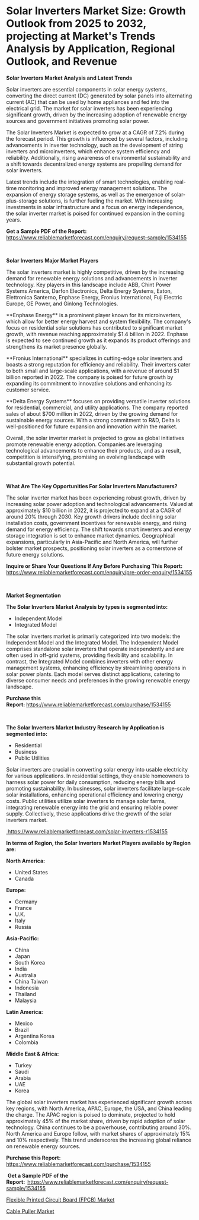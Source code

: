 <p><h1>Solar Inverters Market Size: Growth Outlook from 2025 to 2032, projecting at Market's Trends Analysis by Application, Regional Outlook, and Revenue</h1></p><p><strong>Solar Inverters Market Analysis and Latest Trends</strong></p>
<p><p>Solar inverters are essential components in solar energy systems, converting the direct current (DC) generated by solar panels into alternating current (AC) that can be used by home appliances and fed into the electrical grid. The market for solar inverters has been experiencing significant growth, driven by the increasing adoption of renewable energy sources and government initiatives promoting solar power.</p><p>The Solar Inverters Market is expected to grow at a CAGR of 7.2% during the forecast period. This growth is influenced by several factors, including advancements in inverter technology, such as the development of string inverters and microinverters, which enhance system efficiency and reliability. Additionally, rising awareness of environmental sustainability and a shift towards decentralized energy systems are propelling demand for solar inverters.</p><p>Latest trends include the integration of smart technologies, enabling real-time monitoring and improved energy management solutions. The expansion of energy storage systems, as well as the emergence of solar-plus-storage solutions, is further fueling the market. With increasing investments in solar infrastructure and a focus on energy independence, the solar inverter market is poised for continued expansion in the coming years.</p></p>
<p><strong>Get a Sample PDF of the Report:&nbsp;</strong> <a href="https://www.reliablemarketforecast.com/enquiry/request-sample/1534155?utm_campaign=1832&utm_medium=2&utm_source=Github&utm_content=ia&utm_term=10022025&utm_id=solar-inverters">https://www.reliablemarketforecast.com/enquiry/request-sample/1534155</a></p>
<p>&nbsp;</p>
<p><strong>Solar Inverters Major Market Players</strong></p>
<p><p>The solar inverters market is highly competitive, driven by the increasing demand for renewable energy solutions and advancements in inverter technology. Key players in this landscape include ABB, Chint Power Systems America, Darfon Electronics, Delta Energy Systems, Eaton, Elettronica Santerno, Enphase Energy, Fronius International, Fuji Electric Europe, GE Power, and Ginlong Technologies.</p><p>**Enphase Energy** is a prominent player known for its microinverters, which allow for better energy harvest and system flexibility. The company's focus on residential solar solutions has contributed to significant market growth, with revenue reaching approximately $1.4 billion in 2022. Enphase is expected to see continued growth as it expands its product offerings and strengthens its market presence globally.</p><p>**Fronius International** specializes in cutting-edge solar inverters and boasts a strong reputation for efficiency and reliability. Their inverters cater to both small and large-scale applications, with a revenue of around $1 billion reported in 2022. The company is poised for future growth by expanding its commitment to innovative solutions and enhancing its customer service.</p><p>**Delta Energy Systems** focuses on providing versatile inverter solutions for residential, commercial, and utility applications. The company reported sales of about $700 million in 2022, driven by the growing demand for sustainable energy sources. With a strong commitment to R&D, Delta is well-positioned for future expansion and innovation within the market.</p><p>Overall, the solar inverter market is projected to grow as global initiatives promote renewable energy adoption. Companies are leveraging technological advancements to enhance their products, and as a result, competition is intensifying, promising an evolving landscape with substantial growth potential.</p></p>
<p>&nbsp;</p>
<p><strong>What Are The Key Opportunities For Solar Inverters Manufacturers?</strong></p>
<p><p>The solar inverter market has been experiencing robust growth, driven by increasing solar power adoption and technological advancements. Valued at approximately $10 billion in 2022, it is projected to expand at a CAGR of around 20% through 2030. Key growth drivers include declining solar installation costs, government incentives for renewable energy, and rising demand for energy efficiency. The shift towards smart inverters and energy storage integration is set to enhance market dynamics. Geographical expansions, particularly in Asia-Pacific and North America, will further bolster market prospects, positioning solar inverters as a cornerstone of future energy solutions.</p></p>
<p><strong>Inquire or Share Your Questions If Any Before Purchasing This Report:</strong> <a href="https://www.reliablemarketforecast.com/enquiry/pre-order-enquiry/1534155?utm_campaign=1832&utm_medium=2&utm_source=Github&utm_content=ia&utm_term=10022025&utm_id=solar-inverters">https://www.reliablemarketforecast.com/enquiry/pre-order-enquiry/1534155</a></p>
<p>&nbsp;</p>
<p><strong>Market Segmentation</strong></p>
<p><strong>The Solar Inverters Market Analysis by types is segmented into:</strong></p>
<p><ul><li>Independent Model</li><li>Integrated Model</li></ul></p>
<p><p>The solar inverters market is primarily categorized into two models: the Independent Model and the Integrated Model. The Independent Model comprises standalone solar inverters that operate independently and are often used in off-grid systems, providing flexibility and scalability. In contrast, the Integrated Model combines inverters with other energy management systems, enhancing efficiency by streamlining operations in solar power plants. Each model serves distinct applications, catering to diverse consumer needs and preferences in the growing renewable energy landscape.</p></p>
<p><strong>Purchase this Report:&nbsp;</strong><a href="https://www.reliablemarketforecast.com/purchase/1534155?utm_campaign=1832&utm_medium=2&utm_source=Github&utm_content=ia&utm_term=10022025&utm_id=solar-inverters">https://www.reliablemarketforecast.com/purchase/1534155</a></p>
<p>&nbsp;</p>
<p><strong>The Solar Inverters Market Industry Research by Application is segmented into:</strong></p>
<p><ul><li>Residential</li><li>Business</li><li>Public Utilities</li></ul></p>
<p><p>Solar inverters are crucial in converting solar energy into usable electricity for various applications. In residential settings, they enable homeowners to harness solar power for daily consumption, reducing energy bills and promoting sustainability. In businesses, solar inverters facilitate large-scale solar installations, enhancing operational efficiency and lowering energy costs. Public utilities utilize solar inverters to manage solar farms, integrating renewable energy into the grid and ensuring reliable power supply. Collectively, these applications drive the growth of the solar inverters market.</p></p>
<p><a href="https://www.reliablemarketforecast.com/solar-inverters-r1534155?utm_campaign=1832&utm_medium=2&utm_source=Github&utm_content=ia&utm_term=10022025&utm_id=solar-inverters">&nbsp;https://www.reliablemarketforecast.com/solar-inverters-r1534155</a></p>
<p><strong>In terms of Region, the Solar Inverters Market Players available by Region are:</strong></p>
<p>
    <p> <strong> North America: </strong>
        <ul>
            <li>United States</li>
            <li>Canada</li>
        </ul>
        </p> 
    <p> <strong> Europe: </strong>
        <ul>
            <li>Germany</li>
            <li>France</li>
            <li>U.K.</li>
            <li>Italy</li>
            <li>Russia</li>
        </ul>
        </p> 
    <p> <strong> Asia-Pacific: </strong>
        <ul>
            <li>China</li>
            <li>Japan</li>
            <li>South Korea</li>
            <li>India</li>
            <li>Australia</li>
            <li>China Taiwan</li>
            <li>Indonesia</li>
            <li>Thailand</li>
            <li>Malaysia</li>
        </ul>
        </p> 
    <p> <strong> Latin America: </strong>
        <ul>
            <li>Mexico</li>
            <li>Brazil</li>
            <li>Argentina Korea</li>
            <li>Colombia</li>
        </ul>
        </p> 
    <p> <strong> Middle East & Africa: </strong>
        <ul>
            <li>Turkey</li>
            <li>Saudi</li>
            <li>Arabia</li>
            <li>UAE</li>
            <li>Korea</li>
        </ul>
    </p>
    </p>
<p><p>The global solar inverters market has experienced significant growth across key regions, with North America, APAC, Europe, the USA, and China leading the charge. The APAC region is poised to dominate, projected to hold approximately 45% of the market share, driven by rapid adoption of solar technology. China continues to be a powerhouse, contributing around 30%. North America and Europe follow, with market shares of approximately 15% and 10% respectively. This trend underscores the increasing global reliance on renewable energy sources.</p></p>
<p><strong>Purchase this Report: </strong><a href="https://www.reliablemarketforecast.com/purchase/1534155?utm_campaign=1832&utm_medium=2&utm_source=Github&utm_content=ia&utm_term=10022025&utm_id=solar-inverters">https://www.reliablemarketforecast.com/purchase/1534155</a></p>
<p>&nbsp;<strong>Get a Sample PDF of the Report:&nbsp;&nbsp;</strong><a href="https://www.reliablemarketforecast.com/enquiry/request-sample/1534155?utm_campaign=1832&utm_medium=2&utm_source=Github&utm_content=ia&utm_term=10022025&utm_id=solar-inverters">https://www.reliablemarketforecast.com/enquiry/request-sample/1534155</a></p>
<p><strong></strong></p>
<p><p><a href="https://github.com/bosiwajman/Market-Research-Report-List-1/blob/main/flexible-printed-circuit-board-fpcb-market.md?utm_campaign=1832&utm_medium=2&utm_source=Github&utm_content=ia&utm_term=10022025&utm_id=solar-inverters">Flexible Printed Circuit Board (FPCB) Market</a></p><p><a href="https://github.com/AKSHATREPORTPRIME/Market-Research-Report-List-7/blob/main/cable-puller-market.md?utm_campaign=1832&utm_medium=2&utm_source=Github&utm_content=ia&utm_term=10022025&utm_id=solar-inverters">Cable Puller Market</a></p></p>